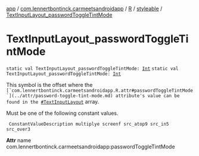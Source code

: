 [app](../../../index.md) / [com.lennertbontinck.carmeetsandroidapp](../../index.md) / [R](../index.md) / [styleable](index.md) / [TextInputLayout_passwordToggleTintMode](./-text-input-layout_password-toggle-tint-mode.md)

# TextInputLayout_passwordToggleTintMode

`static val TextInputLayout_passwordToggleTintMode: `[`Int`](https://kotlinlang.org/api/latest/jvm/stdlib/kotlin/-int/index.html)
`static val TextInputLayout_passwordToggleTintMode: `[`Int`](https://kotlinlang.org/api/latest/jvm/stdlib/kotlin/-int/index.html)

This symbol is the offset where the ``[`com.lennertbontinck.carmeetsandroidapp.R.attr#passwordToggleTintMode`](../attr/password-toggle-tint-mode.md) attribute's value can be found in the ``[`#TextInputLayout`](-text-input-layout.md) array.

Must be one of the following constant values.

     ConstantValueDescription multiplye screenf src_atop9 src_in5 src_over3

**Attr**
name com.lennertbontinck.carmeetsandroidapp:passwordToggleTintMode

